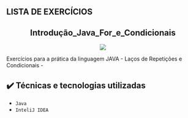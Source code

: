 ## LISTA DE EXERCÍCIOS

<h2 align="center">Introdução_Java_For_e_Condicionais</h2>

<p align="center">
<img src="https://img.shields.io/badge/Status-Programador_em_Desenvolvimento-red"></p>

<p>Exercícios para a prática da linguagem JAVA - Laços de Repetições e Condicionais -</p>

## ✔️ Técnicas e tecnologias utilizadas

- ``Java ``
- ``InteliJ IDEA``
